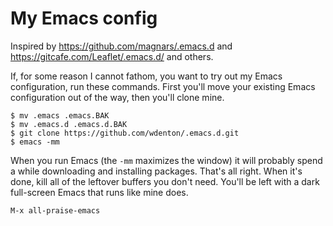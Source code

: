 # My Emacs config

Inspired by https://github.com/magnars/.emacs.d and https://gitcafe.com/Leaflet/.emacs.d/ and others.

If, for some reason I cannot fathom, you want to try out my Emacs configuration, run these commands. First you'll move your existing Emacs configuration out of the way, then you'll clone mine.

    $ mv .emacs .emacs.BAK
	$ mv .emacs.d .emacs.d.BAK
	$ git clone https://github.com/wdenton/.emacs.d.git
	$ emacs -mm

When you run Emacs (the `-mm` maximizes the window) it will probably spend a while downloading and installing packages. That's all right. When it's done, kill all of the leftover buffers you don't need.  You'll be left with a dark full-screen Emacs that runs like mine does.

`M-x all-praise-emacs`


